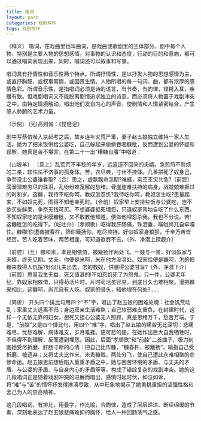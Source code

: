 ```yaml
---
title: 唱词
layout: post
categories: 戏剧写作
tags: 戏剧写作
---
```


〔释义〕 唱词，在戏曲里也叫曲词，是戏曲或歌剧里的主体部分。剧中每个人物，特别是主要人物的思想感情，对事物的认识和态度，行动的目的和意向，都可以通过唱词表现出来，同时，唱词还可以叙事和写景。

唱词具有抒情性和音乐性两个特点。所谓抒情性，是以抒发人物的思想感情为主，或直抒胸臆，或叙事寓情，或因景生情。人物所唱的每一句词、曲，都有浓厚的感情色彩。所谓音乐性，是指唱词必须是诗的语言，有节奏，有韵律，铿锵入耳，疾缓有致。但戏剧唱词又不能脱离剧情追求独立的诗意，而必须将人物置于戏剧冲突之中，由特定情境触动，唱出他们发自内心的声音，使剧情和人情紧密结合，产生感人肺腑的艺术力量。

〔示例〕 (元)高则诚：《琵琶记》

剧中写蔡伯喈入京赶考之后，故乡连年灾荒严重，妻子赵五娘独立维持一家人生活。她为了把米饭供给公婆吃，自己躲起来偷偷吞咽糠秕，反而遭到公婆的怀疑和误解，她真是苦不堪言，在第二十一出“糟糠自餍”中唱道：

〔山坡羊〕 〔旦上〕乱荒荒不丰稔的年岁，远迢迢不回来的夫婿。急煎煎不耐烦的二亲，软怯怯不济事的孤身体。苦，衣尽典，寸丝不挂体。几番拼死了奴身己，争奈没主公婆谁看取?〔合〕思之，虚飘飘命怎期?难捱，实丕丕灾共危?〔前腔〕滴溜溜难穷尽的珠泪，乱纷纷难宽解的愁绪。骨崖崖难扶持的病身，战兢兢难捱过的时和岁。这糠，我待不吃你呵，教奴怎忍饥?我待吃你呵，教奴怎生吃?思量起来，不如奴先死，图得不知他亲死时。〔合前〕奴家早上安排些饭与公婆吃，岂不欲买些鲜莱，争奈无钱可买。不想婆婆抵死埋怨，只道奴家背地自吃了什么东西。不知奴家吃的是米膜糠秕，又不敢教他知道。便做他埋怨杀我，我也不分说。苦!这糠秕怎的吃得下。〔吃吐介〕〔孝顺歌〕呕得我肝肠痛，珠泪垂，喉咙尚兀自牢嘎住。糠哪!你遭砻被春杵，筛你簸扬你，吃尽控持。好似奴家身狼狈，千辛万苦皆经历。苦人吃着苦味，两苦相逢，可知道欲吞不去。〔外、净潜上探觑介〕

〔前腔〕〔旦〕糠和米，本是相依倚，被簸扬作两处飞。一贱与一贵，好似奴家与夫婿，终无见期。丈夫，你便是米呵，米在他方没寻处。奴家恰便是糠呵，怎的把糠来救得人饥馁?好似儿夫出去，怎的教奴，供膳得公婆甘旨?〔外、净潜下介〕〔前腔〕思量我生无益，死又值甚的!不如忍饥死了为怨鬼。只一件，公婆老年纪，靠奴家相依倚，只得苟活片时。片时苟活虽容易，到底日久也难相聚。漫把糠来相比，这糠呵，尚兀自有人吃，奴家的骨头，知他埋在何处?……

〔简析〕 开头四个排比句用四个“不”字，唱出了赵五娘的困难处境：社会饥荒动乱；家里丈夫远离不归；身边双亲生活难熬；自己软弱难支重负。在封建时代，这样一个无依无靠的妇女，想死又担心公婆无人照顾，真是思绪万千，愁苦万端。于是，“前腔”又是四个排比句，用四个“难”字，唱出了赵五娘的痛苦无比深切：悲痛难尽，忧愁难解，病体难支，岁月难捱。更可悲的是，在她作出巨大自我牺牲时，不但得不到理解，反而遭到埋怨。因此，后面“孝顺歌”和“前腔”二首曲子，极力刻画她受尽折磨、肝肠寸断的心情：把自己比作糠，“糠舂杵，被簸扬”，喻指自己受折磨、被遗弃；又将丈夫比作米，米贵糠贱，两处分飞，使自己遭此永难相聚的悲惨命运。赵五娘思前想后陷入重重矛盾之中，她与困苦环境的矛盾、与丈夫的矛盾、与公婆的矛盾、与自身内心的矛盾等等，构成了错综复杂的戏剧冲突。她的这几段唱词正是随着戏剧冲突的进展而唱出，感情时起时伏，如泣如诉，将“难”与“苦”的情怀抒发得淋漓尽致，从中形象地揭示了她勇挑重担的坚强性格和舍己为人的崇高精神。

这几段唱词，有排比，用叠字，作比喻，合韵律，造成了层层递进、断续绵缓的节奏，深刻地表达了赵五娘悲痛难抑的胸怀，给人一种回肠荡气之感。 